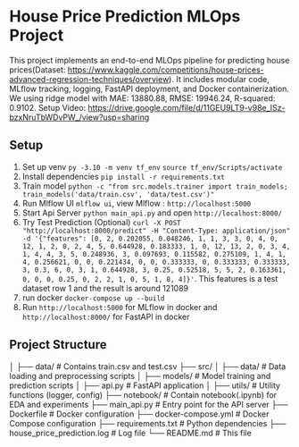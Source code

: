 # House Price Prediction MLOps Project

This project implements an end-to-end MLOps pipeline for predicting house prices(Dataset: https://www.kaggle.com/competitions/house-prices-advanced-regression-techniques/overview). It includes modular code, MLflow tracking, logging, FastAPI deployment, and Docker containerization. We using ridge model with MAE: 13880.88, RMSE: 19946.24, R-squared: 0.9102.
Setup Video: https://drive.google.com/file/d/11GEU9LT9-v98e_lSz-bzxNruTbWDvPW_/view?usp=sharing

## Setup
1. Set up venv `py -3.10 -m venv tf_env` 
`source tf_env/Scripts/activate`
2. Install dependencies `pip install -r requirements.txt`
3. Train model `python -c "from src.models.trainer import train_models; train_models('data/train.csv', 'data/test.csv')"`
4. Run Mlflow UI `mlflow ui`, view Mlflow : `http://localhost:5000`
5. Start Api Server `python main_api.py` and open `http://localhost:8000/`
6. Try Test Prediction (Optional) `curl -X POST "http://localhost:8000/predict" -H "Content-Type: application/json" -d '{"features": [0, 2, 0.202055, 0.048246, 1, 1, 3, 3, 0, 4, 0, 12, 1, 2, 0, 2, 4, 5, 0.644928, 0.183333, 1, 0, 12, 13, 2, 0, 3, 4, 1, 4, 4, 3, 5, 0.248936, 3, 0.097693, 0.115582, 0.275109, 1, 4, 1, 4, 0.256621, 0, 0, 0.221434, 0, 0, 0.333333, 0, 0.333333, 0.333333, 3, 0.3, 6, 0, 3, 1, 0.644928, 3, 0.25, 0.52518, 5, 5, 2, 0.163361, 0, 0, 0, 0.25, 0, 2, 2, 1, 0, 5, 1, 8, 4]}'`. This features is a test dataset row 1 and the result is around 121089
7. run docker `docker-compose up --build`
8. Run `http://localhost:5000` for MLflow in docker and `http://localhost:8000/` for FastAPI in docker

## Project Structure
│
├── data/                  # Contains train.csv and test.csv
├── src/
│   ├── data/              # Data loading and preprocessing scripts
│   ├── models/            # Model training and prediction scripts
│   ├── api.py             # FastAPI application
│   ├── utils/             # Utility functions (logger, config)
├── notebook/              # Contain notebook(.ipynb) for EDA and experiments
├── main_api.py            # Entry point for the API server
├── Dockerfile             # Docker configuration
├── docker-compose.yml     # Docker Compose configuration
├── requirements.txt       # Python dependencies
├── house_price_prediction.log  # Log file
└── README.md              # This file



